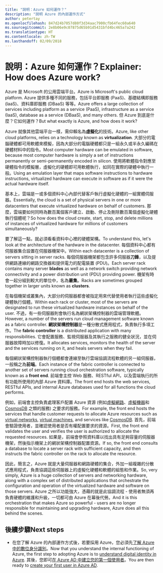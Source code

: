 ```yaml
---
title: "說明：Azure 如何運作？"
description: "說明 Azure 的內部運作方式"
author: petertay
ms.openlocfilehash: 847d24b7057d80f3d34aac7900cfb64fec60a640
ms.sourcegitcommit: 2e8b06e9c07875d65b91d5431bfd4bc465a7a242
ms.translationtype: HT
ms.contentlocale: zh-TW
ms.lasthandoff: 02/09/2018
---
```

# <a name="explainer-how-does-azure-work"></a><span data-ttu-id="b84ed-103">說明：Azure 如何運作？</span><span class="sxs-lookup"><span data-stu-id="b84ed-103">Explainer: How does Azure work?</span></span>

<span data-ttu-id="b84ed-104">Azure 是 Microsoft 的公用雲端平台。</span><span class="sxs-lookup"><span data-stu-id="b84ed-104">Azure is Microsoft's public cloud platform.</span></span> <span data-ttu-id="b84ed-105">Azure 提供多種不同的服務，包括平台即服務 (PaaS)、基礎結構即服務 (IaaS)、資料庫即服務 (DBaaS) 等等。</span><span class="sxs-lookup"><span data-stu-id="b84ed-105">Azure offers a large collection of services including platform as a service (PaaS), infrastructure as a service (IaaS), database as a service (DBaaS), and many others.</span></span> <span data-ttu-id="b84ed-106">但 Azure 到底是什麼？它如何運作？</span><span class="sxs-lookup"><span data-stu-id="b84ed-106">But what exactly is Azure, and how does it work?</span></span>

<span data-ttu-id="b84ed-107">Azure 就像其他雲端平台一樣，需仰賴名為**虛擬化**的技術。</span><span class="sxs-lookup"><span data-stu-id="b84ed-107">Azure, like other cloud platforms, relies on a technology known as **virtualization**.</span></span> <span data-ttu-id="b84ed-108">大部分的電腦硬體都可用軟體來模擬，因為大部分的電腦硬體都只是一組永久或半永久編碼在硬體材料中的指令。</span><span class="sxs-lookup"><span data-stu-id="b84ed-108">Most computer hardware can be emulated in software, because most computer hardware is simply a set of instructions permanently or semi-permanently encoded in silicon.</span></span> <span data-ttu-id="b84ed-109">使用將軟體指令對應至硬體指令的模擬層，虛擬化的硬體即可用軟體執行，如同在實際的硬體中執行一般。</span><span class="sxs-lookup"><span data-stu-id="b84ed-109">Using an emulation layer that maps software instructions to hardware instructions, virtualized hardware can execute in software as if it were the actual hardware itself.</span></span>

<span data-ttu-id="b84ed-110">基本上，雲端是一或多個資料中心內部代替客戶執行虛擬化硬體的一組實體伺服器。</span><span class="sxs-lookup"><span data-stu-id="b84ed-110">Essentially, the cloud is a set of physical servers in one or more datacenters that execute virtualized hardware on behalf of customers.</span></span> <span data-ttu-id="b84ed-111">那麼，雲端要如何同時為數百萬個客戶建立、啟動、停止及刪除數百萬個虛擬化硬體執行個體呢？</span><span class="sxs-lookup"><span data-stu-id="b84ed-111">So how does the cloud create, start, stop, and delete millions of instances of virtualized hardware for millions of customers simultaneously?</span></span>

<span data-ttu-id="b84ed-112">要了解這一點，就必須看看資料中心裡的硬體架構。</span><span class="sxs-lookup"><span data-stu-id="b84ed-112">To understand this, let's look at the architecture of the hardware in the datacenter.</span></span>  <span data-ttu-id="b84ed-113">每個資料中心都有伺服器集合設置在伺服器機架中。</span><span class="sxs-lookup"><span data-stu-id="b84ed-113">Within each datacenter is a collection of servers sitting in server racks.</span></span> <span data-ttu-id="b84ed-114">每個伺服器機架都包含許多伺服器**刀鋒**，以及提供網路連線的網路交換器和提供電力的配電裝置 (PDU)。</span><span class="sxs-lookup"><span data-stu-id="b84ed-114">Each server rack contains many server **blades** as well as a network switch providing network connectivity and a power distribution unit (PDU) providing power.</span></span> <span data-ttu-id="b84ed-115">機架有時會一起分組到較大的單位中，名為**叢集**。</span><span class="sxs-lookup"><span data-stu-id="b84ed-115">Racks are sometimes grouped together in larger units known as **clusters**.</span></span> 

<span data-ttu-id="b84ed-116">在每個機架或叢集內，大部分的伺服器都會被指定用來代替使用者執行這些虛擬化硬體執行個體。</span><span class="sxs-lookup"><span data-stu-id="b84ed-116">Within each rack or cluster, most of the servers are designated to run these virtualized hardware instances on behalf of the user.</span></span> <span data-ttu-id="b84ed-117">不過，有一些伺服器則會執行名為網狀架構控制器的雲端管理軟體。</span><span class="sxs-lookup"><span data-stu-id="b84ed-117">However, a number of the servers run cloud management software known as a fabric controller.</span></span> <span data-ttu-id="b84ed-118">**網狀架構控制器**是一種分散式應用程式，負責執行多項工作。</span><span class="sxs-lookup"><span data-stu-id="b84ed-118">The **fabric controller** is a distributed application with many responsibilities.</span></span> <span data-ttu-id="b84ed-119">它會配置服務、監視伺服器及其執行之服務的健全狀況，並在伺服器故障時加以修復。</span><span class="sxs-lookup"><span data-stu-id="b84ed-119">It allocates services, monitors the health of the server and the services running on it, and heals servers when they fail.</span></span>

<span data-ttu-id="b84ed-120">每個網狀架構控制器執行個體都會連線至執行雲端協調流程軟體的另一組伺服器，一般稱之為**前端**。</span><span class="sxs-lookup"><span data-stu-id="b84ed-120">Each instance of the fabric controller is connected to another set of servers running cloud orchestration software, typically known as a **front end**.</span></span> <span data-ttu-id="b84ed-121">前端會主控 Web 服務、RESTful API，以及雲端執行的所有功能所使用的內部 Azure 資料庫。</span><span class="sxs-lookup"><span data-stu-id="b84ed-121">The front end hosts the web services, RESTful APIs, and internal Azure databases used for all functions the cloud performs.</span></span> 

<span data-ttu-id="b84ed-122">例如，前端會主控負責處理客戶配置 Azure 資源 (例如[虛擬網路][vnet]、[虛擬機器][vms]和 [CosmosDB] 之類的服務) 之要求的服務。</span><span class="sxs-lookup"><span data-stu-id="b84ed-122">For example, the front end hosts the services that handle customer requests to allocate Azure resources such as [virtual networks][vnet], [virtual machines][vms], and services like [CosmosDB].</span></span> <span data-ttu-id="b84ed-123">首先，前端會驗證使用者，並確認使用者是否有權配置要求的資源。</span><span class="sxs-lookup"><span data-stu-id="b84ed-123">First, the front end validates the user and verifies the user is authorized to allocate the requested resources.</span></span> <span data-ttu-id="b84ed-124">如果是，前端會參照資料庫以找出具有足夠容量的伺服器機架，然後指示機架上的網狀架構控制器配置資源。</span><span class="sxs-lookup"><span data-stu-id="b84ed-124">If so, the front end consults a database to locate a server rack with sufficient capacity, and then instructs the fabric controller on the rack to allocate the resource.</span></span>

<span data-ttu-id="b84ed-125">因此，簡言之，Azure 就是大量伺服器和網路硬體的集合，外加一組複雜的分散式應用程式，負責協調這些伺服器上的虛擬化硬體和軟體的組態和作業。</span><span class="sxs-lookup"><span data-stu-id="b84ed-125">So, very simply, Azure is a huge collection of servers and networking hardware, along with a complex set of distributed applications that orchestrate the configuration and operation of the virtualized hardware and software on those servers.</span></span> <span data-ttu-id="b84ed-126">Azure 之所以功能強大，憑藉的就是此協調流程 - 使用者無須再負責硬體的維護和升級，一切都可由 Azure 在幕後代勞。</span><span class="sxs-lookup"><span data-stu-id="b84ed-126">And it is this orchestration that makes Azure so powerful - users are no longer responsible for maintaining and upgrading hardware, Azure does all this behind the scenes.</span></span> 

## <a name="next-steps"></a><span data-ttu-id="b84ed-127">後續步驟</span><span class="sxs-lookup"><span data-stu-id="b84ed-127">Next steps</span></span>

* <span data-ttu-id="b84ed-128">在您了解 Azure 的內部運作方式後，若要採用 Azure，您必須先[了解 Azure 中的數位身分識別](tenant-explainer.md)。</span><span class="sxs-lookup"><span data-stu-id="b84ed-128">Now that you understand the internal functioning of Azure, the first step to adopting Azure is to [understand digital identity in Azure](tenant-explainer.md).</span></span> <span data-ttu-id="b84ed-129">其後，您即可[在 Azure AD 中建立您的第一個使用者][docs-add-users-to-aad]。</span><span class="sxs-lookup"><span data-stu-id="b84ed-129">You are then ready to [create your first user in Azure AD][docs-add-users-to-aad].</span></span>

<!-- Links -->

[cosmosdb]: /azure/cosmos-db/introduction
[docs-add-users-to-aad]: /azure/active-directory/add-users-azure-active-directory?toc=/azure/architecture/cloud-adoption-guide/toc.json
[vms]: /azure/virtual-machines/
[vnet]: /azure/virtual-network/virtual-networks-overview